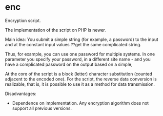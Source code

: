 # enc
Encryption script.

The implementation of the script on PHP is newer.

Main idea:
You submit a simple string (for example, a password) to the input and at the constant input values ??get the same complicated string.

Thus, for example, you can use one password for multiple systems. In one parameter you specify your password, in a different site name - and you have a complicated password on the output based on a simple,

At the core of the script is a block (letter) character substitution (counted adjacent to the encoded one). For the script, the reverse data conversion is realizable, that is, it is possible to use it as a method for data transmission.

Disadvantages:
- Dependence on implementation. Any encryption algorithm does not support all previous versions.